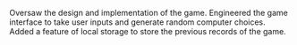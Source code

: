 Oversaw the design and implementation of the game.
Engineered the game interface to take user inputs and generate random computer choices.
Added a feature of local storage to store the previous records of the game.
